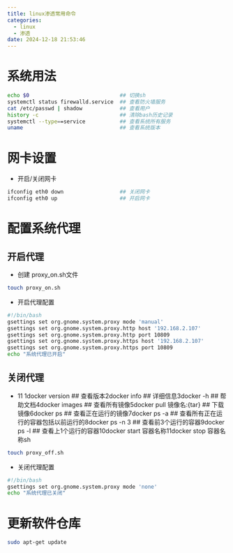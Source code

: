 ```yaml
---
title: linux渗透常用命令
categories:
  - linux
  - 渗透
date: 2024-12-18 21:53:46
---
```


# 系统用法

```sh
echo $0								## 切换sh
systemctl status firewalld.service 	## 查看防火墙服务
cat /etc/passwd | shadow			## 查看用户
history -c							## 清除bash历史记录
systemctl --type==service			## 查看系统所有服务
uname								## 查看系统版本
```

# 网卡设置

- 开启/关闭网卡

```sh
ifconfig eth0 down					## 关闭网卡
ifconfig eth0 up					## 开启网卡
```

# 配置系统代理

## 开启代理

- 创建 proxy_on.sh文件

```sh
touch proxy_on.sh
```

- 开启代理配置

```sh
#!/bin/bash
gsettings set org.gnome.system.proxy mode 'manual'
gsettings set org.gnome.system.proxy.http host '192.168.2.107'
gsettings set org.gnome.system.proxy.http port 10809
gsettings set org.gnome.system.proxy.https host '192.168.2.107'
gsettings set org.gnome.system.proxy.https port 10809
echo "系统代理已开启"
```

## 关闭代理

- 11 1docker version      ## 查看版本2docker info         ## 详细信息3docker -h           ## 帮助文档4docker images       ## 查看所有镜像5docker pull 镜像名:{tar}       ## 下载镜像6docker ps           ## 查看正在运行的镜像7docker ps -a        ## 查看所有正在运行的容器包括以前运行的8docker ps -n 3      ## 查看前3个运行的容器9docker ps -l        ## 查看上1个运行的容器10docker start 容器名称11docker stop 容器名称sh

```sh
touch proxy_off.sh
```

- 关闭代理配置

```sh
#!/bin/bash
gsettings set org.gnome.system.proxy mode 'none'
echo "系统代理已关闭"
```

# 更新软件仓库

```sh
sudo apt-get update
```
